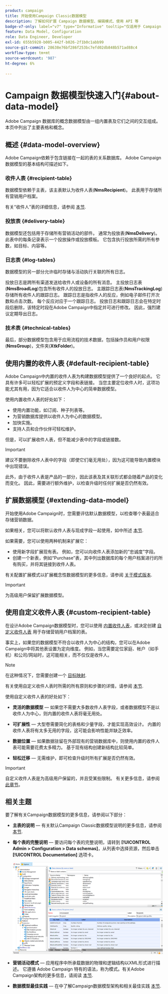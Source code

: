 ```yaml
---
product: campaign
title: 开始使用Campaign Classic数据模型
description: 了解如何扩展 Campaign 数据模型、编辑模式、使用 API 等
badge-v7-only: label="v7" type="Informative" tooltip="仅适用于 Campaign Classic v7"
feature: Data Model, Configuration
role: Data Engineer, Developer
exl-id: 655b5928-b005-442f-b026-2f1b0c1abb99
source-git-commit: 28638e76bf286f253bc7efd02db848b571ad88c4
workflow-type: tm+mt
source-wordcount: '987'
ht-degree: 6%

---
```


# Campaign 数据模型快速入门{#about-data-model}

Adobe Campaign 数据库的概念数据模型由一组内置表及它们之间的交互组成。本页中列出了主要表格和概念。

## 概述 {#data-model-overview}

Adobe Campaign依赖于包含链接在一起的表的关系数据库。 Adobe Campaign数据模型的基本结构可描述如下。

### 收件人表 {#recipient-table}

数据模型依赖于主表，该主表默认为收件人表(**NmsRecipient**)。 此表用于存储所有营销用户档案。

有关“收件人”表的详细信息，请参阅 [本节](#default-recipient-table).

### 投放表 {#delivery-table}

数据模型还包括用于存储所有营销活动的部件。 通常为投放表(**NmsDelivery**)。 此表中的每条记录表示一个投放操作或投放模板。 它包含执行投放所需的所有参数，如目标、内容等。

### 日志表 {#log-tables}

数据模型的另一部分允许临时存储与活动执行关联的所有日志。

投放日志是跨所有渠道发送给收件人或设备的所有消息。 主投放日志表(**NmsBroadLog**)包含所有收件人的投放日志。
主跟踪日志表(**NmsTrackingLog**)存储所有收件人的跟踪日志。 跟踪日志是指收件人的反应，例如电子邮件打开次数和点击次数。 每个反应对应于一个跟踪日志。
投放日志和跟踪日志会在特定时段后删除，该特定时段在Adobe Campaign中指定并可进行修改。 因此，强烈建议定期导出日志。

### 技术表 {#technical-tables}

最后，部分数据模型包含用于应用流程的技术数据，包括操作员和用户权限(**NmsGroup**)，文件夹(**XtkFolder**)。

## 使用内置的收件人表 {#default-recipient-table}

Adobe Campaign中内置的收件人表为构建数据模型提供了一个良好的起点。 它具有许多可以轻松扩展的预定义字段和表链接。 当您主要定位收件人时，这项功能尤其有用，因为它适合以收件人为中心的简单数据模型。

使用内置收件人表的好处如下：

* 使用内置功能，如订阅、种子列表等。
* 为营销数据库提供以收件人为中心的数据模型。
* 加快实施。
* 支持人员和合作伙伴可轻松维护。

但是，可以扩展收件人表，但不能减少表中的字段或链接数。

>[!IMPORTANT]
>
>建议不要删除收件人表中的字段（即使它们毫无用处），因为这可能导致内置模块中出现错误。

此外，由于收件人表是产品的一部分，因此该表及其关联形式都会随着产品的变化而变化。 因此，需要进行额外维护，以检查升级时任何扩展是否仍然有效。

## 扩展数据模型 {#extending-data-model}

开始使用Adobe Campaign时，您需要评估默认数据模型，以检查哪个表最适合存储营销数据。

如果相关，您可以将默认收件人表与现成字段一起使用，如中所述 [本节](#default-recipient-table).

如果需要，您可以使用两种机制来扩展它：

* 使用新字段扩展现有表。 例如，您可以向收件人表添加新的“忠诚度”字段。
* 创建一个新表，例如“Purchase”表，其中列出数据库的每个用户档案进行的所有购买，并将其链接到收件人表。

有关配置扩展模式以扩展概念性数据模型的更多信息，请参阅 [关于模式版本](../../configuration/using/about-schema-edition.md).

>[!IMPORTANT]
>
>为高级用户保留扩展数据模型。

## 使用自定义收件人表 {#custom-recipient-table}

在设计Adobe Campaign数据模型时，您可以使用 [内置收件人表](#default-recipient-table)，或决定创建 [自定义收件人表](../../configuration/using/about-custom-recipient-table.md) 用于存储营销用户档案的表。

事实上，如果您的数据模型不符合以收件人为中心的结构，您可以在Adobe Campaign中将其他表设置为定向维度。 例如，当您需要定位家庭、帐户（如手机）和公司/网站时，这可能相关，而不仅仅是收件人。

>[!NOTE]
>
>在这种情况下，您需要创建一个 [目标映射](../../configuration/using/target-mapping.md).

有关使用自定义收件人表时所需的所有原则和步骤的详情，请参阅 [本节](../../configuration/using/about-custom-recipient-table.md).

使用自定义收件人表的好处如下：

* **灵活的数据模型**  — 如果您不需要大多数收件人表字段，或者数据模型不是以收件人为中心，则内置的收件人表将毫无用处。

* **可扩展性**  — 大型卷需要简化的表格和少量字段，才能实现高效设计。 内置的收件人表将有太多无用的字段，这可能会影响性能并缺乏效率。

* **数据位置**  — 如果数据驻留在外部现有的营销数据库中，则使用内置的收件人表可能需要花费太多精力。 基于现有结构创建新结构比较简单。

* **轻松迁移**  — 无需维护，即可检查升级时所有扩展是否仍然有效。

>[!IMPORTANT]
>
>自定义收件人表是为高级用户保留的，并且受某些限制。 有关更多信息，请参阅[此章节](../../configuration/using/about-custom-recipient-table.md)。

## 相关主题

要了解有关Campaign数据模型的更多信息，请参阅以下部分：

* **主表的说明**  — 有关默认Campaign Classic数据模型说明的更多信息，请参阅 [本节](../../configuration/using/data-model-description.md).

* **每个表的完整说明**  — 要访问每个表的完整说明，请转到 **[!UICONTROL Admin > Configuration > Data schemas]**，从列表中选择资源，然后单击 **[!UICONTROL Documentation]** 选项卡。

  ![](assets/data-model_documentation-tab.png)


* **营销活动模式**  — 应用程序中所承载数据的物理和逻辑结构以XML形式进行描述。 它遵循 Adobe Campaign 特有的语法，称为模式。有关Adobe Campaign架构的更多信息，请阅读 [本节](../../configuration/using/about-schema-reference.md).

* **数据模型最佳实践**  — 在中了解Campaign数据模型架构和相关最佳实践 [本节](../../configuration/using/data-model-best-practices.md#data-model-architecture).
